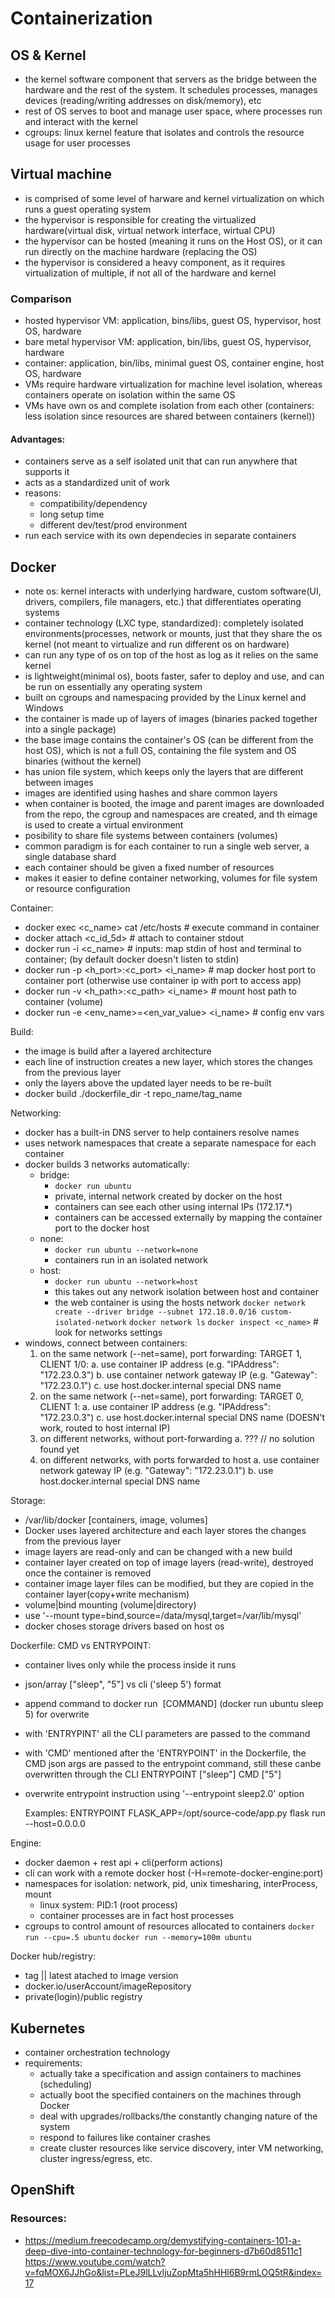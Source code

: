 # Containerization

## OS & Kernel

- the kernel software component that servers as the bridge between the hardware and the rest of the system. It schedules processes, manages devices (reading/writing addresses on disk/memory), etc
- rest of OS serves to boot and manage user space, where processes run and interact with the kernel
- cgroups: linux kernel feature that isolates and controls the resource usage for user processes

## Virtual machine

- is comprised of some level of harware and kernel virtualization on which runs a guest operating system
- the hypervisor is responsible for creating the virtualized hardware(virtual disk, virtual network interface, wirtual CPU)
- the hypervisor can be hosted (meaning it runs on the Host OS), or it can run directly on the machine hardware (replacing the OS)
- the hypervisor is considered a heavy component, as it requires virtualization of multiple, if not all of the hardware and kernel

### Comparison

- hosted hypervisor VM: application, bins/libs, guest OS, hypervisor, host OS, hardware
- bare metal hypervisor VM: application, bin/libs, guest OS, hypervisor, hardware
- container: application, bin/libs, minimal guest OS, container engine, host OS, hardware
- VMs require hardware virtualization for machine level isolation, whereas containers operate on isolation within the same OS
- VMs have own os and complete isolation from each other (containers: less isolation since resources are shared between containers (kernel))

#### Advantages:

- containers serve as a self isolated unit that can run anywhere that supports it
- acts as a standardized unit of work
- reasons:
    - compatibility/dependency
    - long setup time
    - different dev/test/prod environment
- run each service with its own dependecies in separate containers

## Docker

- note os: kernel interacts with underlying hardware, custom software(UI, drivers, compilers, file managers, etc.) that differentiates operating systems
- container technology (LXC type, standardized): completely isolated environments(processes, network or mounts, just that they share the os kernel (not meant to virtualize and run different os on hardware)
- can run any type of os on top of the host as log as it relies on the same kernel
- is lightweight(minimal os), boots faster, safer to deploy and use, and can be run on essentially any operating system
- built on cgroups and namespacing provided by the Linux kernel and Windows
- the container is made up of layers of images (binaries packed together into a single package)
- the base image contains the container's OS (can be different from the host OS), which is not a full OS, containing the file system and OS binaries (without the kernel)
- has union file system, which keeps only the layers that are different between images
- images are identified using hashes and share common layers
- when container is booted, the image and parent images are downloaded from the repo, the cgroup and namespaces are created, and th eimage is used to create a virtual environment
- posibility to share file systems between containers (volumes)
- common paradigm is for each container to run a single web server, a single database shard
- each container should be given a fixed number of resources
- makes it easier to define container networking, volumes for file system or resource configuration

Container:
- docker exec <c_name> cat /etc/hosts # execute command in container
- docker attach <c_id_5d> # attach to container stdout
- docker run -i <c_name> # inputs: map stdin of host and terminal to container; (by default docker doesn't listen to stdin)
- docker run -p <h_port>:<c_port> <i_name> # map docker host port to container port (otherwise use container ip with port to access app)
- docker run -v <h_path>:<c_path> <i_name> # mount host path to container (volume)
- docker run -e <env_name>=<en_var_value> <i_name> # config env vars

Build:
- the image is build after a layered architecture
- each line of instruction creates a new layer, which stores the changes from the previous layer
- only the layers above the updated layer needs to be re-built
- docker build ./dockerfile_dir -t repo_name/tag_name

Networking:
- docker has a built-in DNS server to help containers resolve names
- uses network namespaces that create a separate namespace for each container 
- docker builds 3 networks automatically:
    - bridge:
        - `docker run ubuntu`
        - private, internal network created by docker on the host
        - containers can see each other using internal IPs (172.17.*)
        - containers can be accessed externally by mapping the container port to the docker host
    - none:
        - `docker run ubuntu --network=none`
        - containers run in an isolated network
    - host:
        - `docker run ubuntu --network=host`
        - this takes out any network isolation between host and container
        - the web container is using the hosts network
    `docker network create --driver bridge --subnet 172.18.0.0/16 custom-isolated-network`
    `docker network ls`
    `docker inspect <c_name>` # look for networks settings
- windows, connect between containers:
    1. on the same network (--net=same), port forwarding: TARGET 1, CLIENT 1/0:
        a. use container IP address (e.g. "IPAddress": "172.23.0.3")
        b. use container network gateway IP (e.g. "Gateway": "172.23.0.1")
        c. use host.docker.internal special DNS name
    2. on the same network (--net=same), port forwarding: TARGET 0, CLIENT 1:
        a. use container IP address (e.g. "IPAddress": "172.23.0.3")
        c. use host.docker.internal special DNS name (DOESN't work, routed to host internal IP)
    3. on different networks, without port-forwarding
        a. ??? // no solution found yet
    4. on different networks, with ports forwarded to host
        a. use container network gateway IP (e.g. "Gateway": "172.23.0.1")
        b. use host.docker.internal special DNS name

Storage:
- /var/lib/docker [containers, image, volumes]
- Docker uses layered architecture and each layer stores the changes from the previous layer
- image layers are read-only and can be changed with a new build
- container layer created on top of image layers (read-write), destroyed once the container is removed
- container image layer files can be modified, but they are copied in the container layer(copy+write mechanism)
- volume|bind mounting (volume|directory)
- use '--mount type=bind,source=/data/mysql,target=/var/lib/mysql'
- docker choses storage drivers based on host os

Dockerfile:
CMD vs ENTRYPOINT:
- container lives only while the process inside it runs
- json/array ["sleep", "5"] vs cli ('sleep 5') format
- append command to docker run <img> [COMMAND] (docker run ubuntu sleep 5) for overwrite
- with 'ENTRYPINT' all the CLI parameters are passed to the command 
- with 'CMD' mentioned after the 'ENTRYPOINT' in the Dockerfile, the CMD json args are passed to the entrypoint command, still these canbe overwritten through the CLI
    ENTRYPOINT ["sleep"]
    CMD ["5"]
- overwrite entrypoint instruction using '--entrypoint sleep2.0' option

    Examples:
    ENTRYPOINT FLASK_APP=/opt/source-code/app.py flask run --host=0.0.0.0

Engine:
- docker daemon + rest api + cli(perform actions)
- cli can work with a remote docker host (-H=remote-docker-engine:port)
- namespaces for isolation: network, pid, unix timesharing, interProcess, mount
    - linux system: PID:1 (root process)
    - container processes are in fact host processes
- cgroups to control amount of resources allocated to containers
    `docker run --cpu=.5 ubuntu`
    `docker run --memory=100m ubuntu`

Docker hub/registry:
- tag || latest atached to image version
- docker.io/userAccount/imageRepository
- private(login)/public registry

## Kubernetes

- container orchestration technology
- requirements:
  - actually take a specification and assign containers to machines (scheduling)
  - actually boot the specified containers on the machines through Docker
  - deal with upgrades/rollbacks/the constantly changing nature of the system
  - respond to failures like container crashes
  - create cluster resources like service discovery, inter VM networking, cluster ingress/egress, etc.

## OpenShift

### Resources:

- https://medium.freecodecamp.org/demystifying-containers-101-a-deep-dive-into-container-technology-for-beginners-d7b60d8511c1
https://www.youtube.com/watch?v=fqMOX6JJhGo&list=PLeJ9lLLvIjuZopMta5hHHl6B9rmLOQ5tR&index=17
